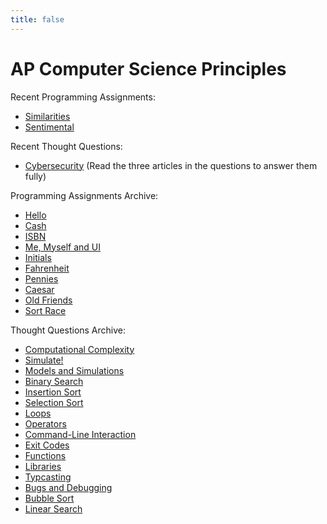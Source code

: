 ```yaml
---
title: false
---
```


# AP Computer Science Principles

Recent Programming Assignments:
  - [Similarities](https://docs.cs50.net/2018/ap/problems/similarities/less/similarities.html)
  - [Sentimental](https://docs.cs50.net/2018/ap/problems/sentimental/sentimental.html)

<!---  - [Credit](https://docs.cs50.net/2018/ap/problems/credit/credit.html) --->

Recent Thought Questions:
  - [Cybersecurity](https://sfchmbrln.github.io/ap/units/unit5/cybersecurity/)
  (Read the three articles in the questions to answer them fully)


Programming Assignments Archive:
  - [Hello](https://docs.cs50.net/2018/ap/problems/hello/hello.html)
  - [Cash](https://docs.cs50.net/2018/ap/problems/cash/cash.html)
  - [ISBN](https://docs.cs50.net/2018/ap/problems/isbn/isbn.html)
  - [Me, Myself and UI](https://docs.cs50.net/2018/ap/problems/ui/ui.html)
  - [Initials](https://docs.cs50.net/2018/ap/problems/initials/less/initials.html)
  - [Fahrenheit](https://docs.cs50.net/2018/ap/problems/fahrenheit/fahrenheit.html)
  - [Pennies](https://docs.cs50.net/2018/ap/problems/pennies/pennies.html)
  - [Caesar](https://docs.cs50.net/2018/ap/problems/caesar/caesar.html)
  - [Old Friends](https://docs.cs50.net/2018/ap/problems/friends/friends.html)
  - [Sort Race](https://docs.cs50.net/2018/ap/problems/race/race.html)

Thought Questions Archive:
  - [Computational Complexity](https://sfchmbrln.github.io/ap/units/unit3/computational_complexity/)
  - [Simulate!](https://docs.cs50.net/2018/ap/problems/simulate/simulate.html)
  - [Models and Simulations](https://sfchmbrln.github.io/ap/units/unit3/models_and_simulations/)
  - [Binary Search](https://sfchmbrln.github.io/ap/units/unit3/binary_search)
  - [Insertion Sort](https://sfchmbrln.github.io/ap/units/unit3/insertion_sort)
  - [Selection Sort](https://sfchmbrln.github.io/ap/units/unit3/selection_sort)
  - [Loops](https://sfchmbrln.github.io/ap/units/unit1/loops)
  - [Operators](https://sfchmbrln.github.io/ap/units/unit1/operators)
  - [Command-Line Interaction](https://sfchmbrln.github.io/ap/units/unit2/command-line_interaction)
  - [Exit Codes](https://sfchmbrln.github.io/ap/units/unit2/exit_codes)
  - [Functions](https://sfchmbrln.github.io/ap/units/unit2/functions)
  - [Libraries](https://sfchmbrln.github.io/ap/units/unit2/libraries)
  - [Typcasting](https://sfchmbrln.github.io/ap/units/unit2/typecasting/)
  - [Bugs and Debugging](https://sfchmbrln.github.io/ap/units/unit2/bugs_and_debugging)
  - [Bubble Sort](https://sfchmbrln.github.io/ap/units/unit3/bubble_sort)
  - [Linear Search](https://sfchmbrln.github.io/ap/units/unit3/linear_search/)
